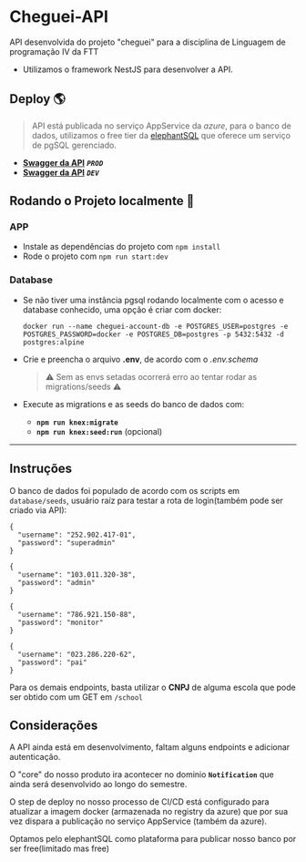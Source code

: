 # Cheguei-API

API desenvolvida do projeto "cheguei" para a disciplina de Linguagem de programação IV da FTT

- Utilizamos o framework NestJS para desenvolver a API.

## Deploy :earth_americas:

> API está publicada no serviço AppService da *azure*, para o banco de dados, utilizamos o free tier da [elephantSQL](https://www.elephantsql.com/) que oferece um serviço de pgSQL gerenciado.

- **[Swagger da API](https://cheguei-api.azurewebsites.net/docs/)** ***`PROD`***
- **[Swagger da API](https://cheguei-api-dev.azurewebsites.net/docs/)** ***`DEV`***
## Rodando o Projeto localmente :scroll:

### APP
- Instale as dependências do projeto com `npm install`
- Rode o projeto com `npm run start:dev`

### Database

- Se não tiver uma instância pgsql rodando localmente com o acesso e database conhecido, uma opção é criar com docker:
  
  `docker run --name cheguei-account-db -e POSTGRES_USER=postgres -e POSTGRES_PASSWORD=docker -e POSTGRES_DB=postgres -p 5432:5432 -d postgres:alpine`

- Crie e preencha o arquivo **.env**, de acordo com o *.env.schema* 
  >:warning: Sem as envs setadas ocorrerá erro ao tentar rodar as migrations/seeds :warning: 
- Execute as migrations e as seeds do banco de dados com:
  - **`npm run knex:migrate`**
  - **`npm run knex:seed:run`** (opcional)

---

## Instruções

O banco de dados foi populado de acordo com os scripts em `database/seeds`, usuário raíz para testar a rota de login(também pode ser criado via API):

```
{
  "username": "252.902.417-01",
  "password": "superadmin"
}
```

```
{
  "username": "103.011.320-38",
  "password": "admin"
}
```

```
{
  "username": "786.921.150-88",
  "password": "monitor"
}
```

```
{
  "username": "023.286.220-62",
  "password": "pai"
}
```

Para os demais endpoints, basta utilizar o **CNPJ** de alguma escola que pode ser obtido com um GET em `/school`

## Considerações

A API ainda está em desenvolvimento, faltam alguns endpoints e adicionar autenticação.

O "core" do nosso produto ira acontecer no dominio **`Notification`** que ainda será desenvolvido ao longo do semestre.

O step de deploy no nosso processo de CI/CD está configurado para atualizar a imagem docker (armazenada no registry da azure) que por sua vez dispara a publicação no serviço AppService (também da azure).

Optamos pelo elephantSQL como plataforma para publicar nosso banco por ser free(limitado mas free)